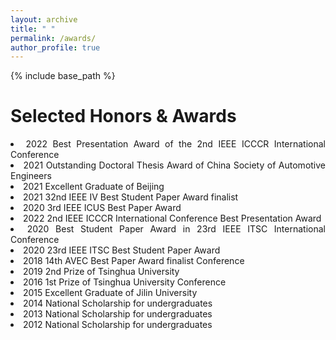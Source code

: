 ```yaml
---
layout: archive
title: " "
permalink: /awards/
author_profile: true
---
```


{% include base_path %}

Selected Honors & Awards
======
<li style="text-align: justify;">2022 Best Presentation Award of the 2nd IEEE ICCCR International Conference</li>
<li style="text-align: justify;">2021 Outstanding Doctoral Thesis Award of China Society of Automotive Engineers</li>
<li style="text-align: justify;">2021 Excellent Graduate of Beijing</li>
<li style="text-align: justify;">2021 32nd IEEE IV Best Student Paper Award finalist</li>
<li style="text-align: justify;">2020 3rd IEEE ICUS Best Paper Award</li>
<li style="text-align: justify;">2022 2nd IEEE ICCCR International Conference Best Presentation Award</li>
<li style="text-align: justify;">2020 Best Student Paper Award in 23rd IEEE ITSC International Conference</li>
<li style="text-align: justify;">2020 23rd IEEE ITSC Best Student Paper Award</li>
<li style="text-align: justify;">2018 14th  AVEC Best Paper Award finalist Conference</li>
<li style="text-align: justify;">2019 2nd Prize of Tsinghua University</li>
<li style="text-align: justify;">2016 1st Prize of Tsinghua University Conference</li>
<li style="text-align: justify;">2015 Excellent Graduate of Jilin University</li>
<li style="text-align: justify;">2014 National Scholarship for undergraduates</li>
<li style="text-align: justify;">2013 National Scholarship for undergraduates</li>
<li style="text-align: justify;">2012 National Scholarship for undergraduates</li>



<!-- Publications
======
  <ul>{% for post in site.publications %}
    {% include archive-single-cv.html %}
  {% endfor %}</ul> -->

  
<!-- Teaching
======
  <ul>{% for post in site.teaching %}
    {% include archive-single-cv.html %}
  {% endfor %}</ul> -->
  

